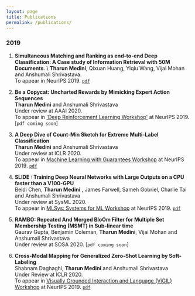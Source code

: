 ```yaml
---
layout: page
title: Publications
permalink: /publications/
---
```


### 2019

1. __Simultaneous Matching and Ranking as end-to-end Deep Classification: A Case study of Information Retrieval with 50M Documents__. \ __Tharun Medini__, Qixuan Huang, Yiqiu Wang, Vijai Mohan and Anshumali Shrivastava. \
To appear in NeurIPS 2019. [`pdf`](https://arxiv.org/pdf/1810.04254.pdf)

2. __Be a Copycat: Uncharted Rewards by Mimicking Expert Action Sequences__ \
__Tharun Medini__ and Anshumali Shrivastava \
Under review at AAAI 2020. \
To appear in ['Deep Reinforcement Learning Workshop'](https://sites.google.com/view/deep-rl-workshop-neurips-2019/home) at NeurIPS 2019. [`pdf coming soon`]

3. __A Deep Dive of Count-Min Sketch for Extreme Multi-Label Classification__ \
__Tharun Medini__ and Anshumali Shrivastava \
Under review at ICLR 2020. \
To appear in [Machine Learning with Guarantees Workshop](https://sites.google.com/view/mlwithguarantees) at NeurIPS 2019. [`pdf`](https://openreview.net/pdf?id=S1evKR4KvB)

4. __SLIDE : Training Deep Neural Networks with Large Outputs on a CPU faster than a V100-GPU__ \
Beidi Chen, __Tharun Medini__ , James Farwell, Sameh Gobriel, Charlie Tai and Anshumali Shrivastava \
Under review at SysML 2020. \
To appear in [MLSys: Systems for ML Workshop](http://learningsys.org/neurips19/) at NeurIPS 2019. [`pdf`](https://arxiv.org/pdf/1903.03129.pdf)

5. __RAMBO: Repeated And Merged BloOm Filter for Multiple Set Membership Testing (MSMT) in Sub-linear time__ \
Gaurav Gupta, Benjamin Coleman, __Tharun Medini__, Vijai Mohan and Anshumali Shrivastava \
Under review at SOSA 2020. [`pdf coming soon`]

6. __Cross-Modal Mapping for Generalized Zero-Shot Learning by Soft-Labeling__ \
Shabnam Daghaghi, __Tharun Medini__ and Anshumali Shrivastava \
Under Review at ICLR 2020. \
To appear in [Visually Grounded Interaction and Language (ViGIL) Workshop](https://vigilworkshop.github.io/) at NeurIPS 2019. [`pdf`](https://openreview.net/pdf?id=B1lmSeHKwB)
